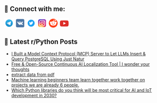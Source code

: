## 🔎 Connect with me:
[<img src="https://github.com/bullbesh/bullbesh/blob/main/images/Telegram.png" width="32" height="32" />](https://t.me/bullbesh)
[<img src="https://github.com/bullbesh/bullbesh/blob/main/images/VK.png" width="32" height="32" />](https://vk.com/bullbesh)
[<img src="https://github.com/bullbesh/bullbesh/blob/main/images/Twitter.png" width="32" height="32" />](https://twitter.com/bullbesh1)
[<img src="https://github.com/bullbesh/bullbesh/blob/main/images/Instagram.png" width="32" height="32" />](https://www.instagram.com/bullbesh)
[<img src="https://github.com/bullbesh/bullbesh/blob/main/images/Reddit.png" width="32" height="32" />](https://www.reddit.com/user/bullbesh)
[<img src="https://github.com/bullbesh/bullbesh/blob/main/images/YouTube.png" width="32" height="32" />](https://www.youtube.com/channel/UCtfjRs6uzgq5mfm8S06WTcg)

## 📕 Latest r/Python Posts
<!-- BLOG-POST-LIST:START -->
- [I Built a Model Context Protocol &lpar;MCP&rpar; Server to Let LLMs Insert &amp; Query PostgreSQL Using Just Natur](https://www.reddit.com/r/Python/comments/1klj6h8/i_built_a_model_context_protocol_mcp_server_to/)
- [Free &amp; Open-Source Continuous AI Localization Tool | I wonder your thoughts](https://www.reddit.com/r/Python/comments/1klilrs/free_opensource_continuous_ai_localization_tool_i/)
- [extract data from pdf](https://www.reddit.com/r/Python/comments/1klihrm/extract_data_from_pdf/)
- [Machine learning beginners team learn together work together on projects we are already 6 people.](https://www.reddit.com/r/Python/comments/1klhdn8/machine_learning_beginners_team_learn_together/)
- [Which Python libraries do you think will be most critical for AI and IoT development in 2030?](https://www.reddit.com/r/Python/comments/1klg8o9/which_python_libraries_do_you_think_will_be_most/)
<!-- BLOG-POST-LIST:END -->
